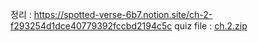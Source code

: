 정리 : https://spotted-verse-6b7.notion.site/ch-2-f293254d1dce40779392fccbd2194c5c
quiz file : [ch.2.zip](https://github.com/Mmuseng/JS_Study/files/11071134/ch.2.zip)
